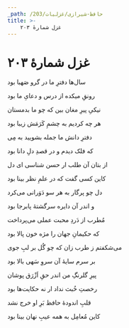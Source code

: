 ```yaml
---
_path: /حافظ-شیرازی/غزلیات/203
title: >-
    غزل شمارهٔ ۲۰۳
---
```

# غزل شمارهٔ ۲۰۳

<div class="b" id="bn1"><div class="m1"><p>سال‌ها دفترِ ما در گرو صَهبا بود</p></div>
<div class="m2"><p>رونقِ میکده از درس و دعایِ ما بود</p></div></div>
<div class="b" id="bn2"><div class="m1"><p>نیکیِ پیرِ مغان بین که چو ما بدمستان</p></div>
<div class="m2"><p>هر چه کردیم به چشمِ کَرَمَش زیبا بود</p></div></div>
<div class="b" id="bn3"><div class="m1"><p>دفترِ دانش ما جمله بشویید به مِی</p></div>
<div class="m2"><p>که فلک دیدم و در قصدِ دلِ دانا بود</p></div></div>
<div class="b" id="bn4"><div class="m1"><p>از بتان آن طلب ار حسن شناسی ای دل</p></div>
<div class="m2"><p>کاین کسی گفت که در علمِ نظر بینا بود</p></div></div>
<div class="b" id="bn5"><div class="m1"><p>دل چو پرگار به هر سو دَوَرانی می‌کرد</p></div>
<div class="m2"><p>و اندر آن دایره سرگشتهٔ پابرجا بود</p></div></div>
<div class="b" id="bn6"><div class="m1"><p>مُطرب از دَردِ محبت عملی می‌پرداخت</p></div>
<div class="m2"><p>که حکیمانِ جهان را مژه خون پالا بود</p></div></div>
<div class="b" id="bn7"><div class="m1"><p>می‌شکفتم ز طرب زان که چو گُل بر لبِ جوی</p></div>
<div class="m2"><p>بر سرم سایهٔ آن سروِ سَهی بالا بود</p></div></div>
<div class="b" id="bn8"><div class="m1"><p>پیرِ گلرنگِ من اندر حقِ اَزْرَق پوشان</p></div>
<div class="m2"><p>رخصتِ خُبث نداد ار نه حکایت‌ها بود</p></div></div>
<div class="b" id="bn9"><div class="m1"><p>قلبِ اندودهٔ حافظ بَرِ او خرج نشد</p></div>
<div class="m2"><p>کاین مُعامِل به همه عیبِ نهان بینا بود</p></div></div>
